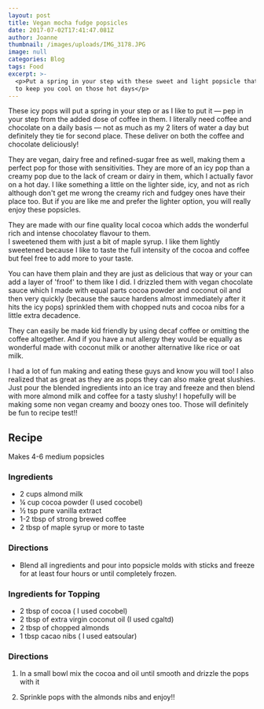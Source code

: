```yaml
---
layout: post
title: Vegan mocha fudge popsicles
date: 2017-07-02T17:41:47.081Z
author: Joanne
thumbnail: /images/uploads/IMG_3178.JPG
image: null
categories: Blog
tags: Food
excerpt: >-
  <p>Put a spring in your step with these sweet and light popsicle that are sure
  to keep you cool on those hot days</p>
---
```

These icy pops will put a spring in your step or as I like to put it &mdash; pep in your step from the added dose of coffee in them. I literally need coffee and chocolate on a daily basis &mdash; not as much as my 2 liters of water a day but definitely they tie for second place.  These deliver on both the coffee and chocolate deliciously! 

They are vegan, dairy free and refined-sugar free as well, making them a perfect pop for those with sensitivities.  They are more of an icy pop than a creamy pop due to the lack of cream or dairy in them, which I actually favor on a hot day.  I like something a little on the lighter side, icy, and not as rich although don't get me wrong the creamy rich and fudgey ones have their place too. But if you are like me and prefer the lighter option, you will really enjoy these popsicles. 

They are made with our fine quality local cocoa which adds the wonderful rich and intense chocolatey flavour to them.  
I sweetened them with just a bit of maple syrup.  I like them lightly sweetened because I like to taste the full intensity of the cocoa and coffee but feel free to add more to your taste.  

You can have them plain and they are just as delicious that way or your can add a layer of 'froof' to them like I did. I drizzled them with vegan chocolate sauce which I made with equal parts cocoa powder and coconut oil and then very quickly (because the sauce hardens almost immediately after it hits the icy pops) sprinkled them with chopped nuts and cocoa nibs for a little extra decadence. 

They can easily be made kid friendly by using decaf coffee or omitting the coffee altogether. And if you have a nut allergy they would be equally as wonderful made with coconut milk or another alternative like rice or oat milk. 

I had a lot of fun making and eating these guys and know you will too! I also realized that as great as they are as pops they can also make great slushies.  Just pour the blended ingredients into an ice tray and freeze and then blend with more almond milk and coffee for a tasty slushy!  I hopefully will be making some non vegan creamy and boozy ones too. Those will definitely be fun to recipe test!! 

## Recipe 
Makes 4-6 medium popsicles  

### Ingredients 

* 2 cups almond milk 
* &frac14; cup cocoa powder (I used cocobel)
* &frac12; tsp pure vanilla extract 
* 1-2 tbsp of strong brewed coffee 
* 2 tbsp of maple syrup or more to taste   

### Directions 

* Blend all ingredients and pour into popsicle molds with sticks and freeze for at least four hours or until completely frozen. 

### Ingredients for Topping 

* 2 tbsp of cocoa ( I used cocobel) 
* 2 tbsp of extra virgin coconut oil (I used cgaltd)
* 2 tbsp of chopped almonds 
* 1 tbsp cacao nibs ( I used eatsoular) 

### Directions 

1. In a small bowl mix the cocoa and oil until smooth and drizzle the pops with it 

1. Sprinkle pops with the almonds nibs and enjoy!! 

